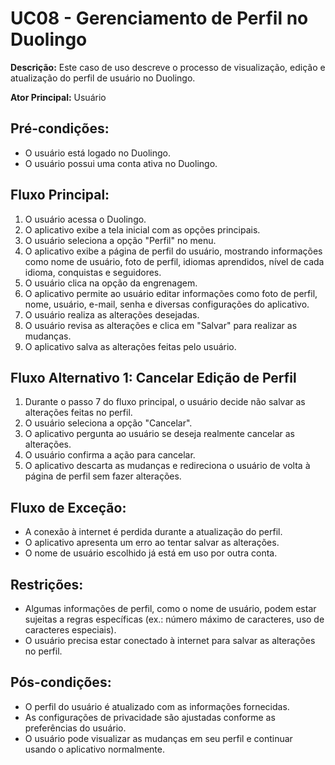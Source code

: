 # UC08 - Gerenciamento de Perfil no Duolingo

**Descrição:** Este caso de uso descreve o processo de visualização, edição e atualização do perfil de usuário no Duolingo.

**Ator Principal:** Usuário

## Pré-condições:

- O usuário está logado no Duolingo.
- O usuário possui uma conta ativa no Duolingo.

## Fluxo Principal:

1. O usuário acessa o Duolingo.
2. O aplicativo exibe a tela inicial com as opções principais.
3. O usuário seleciona a opção "Perfil" no menu.
4. O aplicativo exibe a página de perfil do usuário, mostrando informações como nome de usuário, foto de perfil, idiomas aprendidos, nível de cada idioma, conquistas e seguidores.
5. O usuário clica na opção da engrenagem.
6. O aplicativo permite ao usuário editar informações como foto de perfil, nome, usuário, e-mail, senha e diversas configurações do aplicativo.
7. O usuário realiza as alterações desejadas.
8. O usuário revisa as alterações e clica em "Salvar" para realizar as mudanças.
9. O aplicativo salva as alterações feitas pelo usuário.

## Fluxo Alternativo 1: Cancelar Edição de Perfil

1. Durante o passo 7 do fluxo principal, o usuário decide não salvar as alterações feitas no perfil.
2. O usuário seleciona a opção "Cancelar".
3. O aplicativo pergunta ao usuário se deseja realmente cancelar as alterações.
4. O usuário confirma a ação para cancelar.
5. O aplicativo descarta as mudanças e redireciona o usuário de volta à página de perfil sem fazer alterações.

## Fluxo de Exceção:

- A conexão à internet é perdida durante a atualização do perfil.
- O aplicativo apresenta um erro ao tentar salvar as alterações.
- O nome de usuário escolhido já está em uso por outra conta.

## Restrições:

- Algumas informações de perfil, como o nome de usuário, podem estar sujeitas a regras específicas (ex.: número máximo de caracteres, uso de caracteres especiais).
- O usuário precisa estar conectado à internet para salvar as alterações no perfil.

## Pós-condições:

- O perfil do usuário é atualizado com as informações fornecidas.
- As configurações de privacidade são ajustadas conforme as preferências do usuário.
- O usuário pode visualizar as mudanças em seu perfil e continuar usando o aplicativo normalmente.
